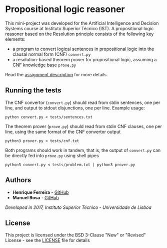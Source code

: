 # Propositional logic reasoner

This mini-project was developed for the Artificial Intelligence and Decision Systems course at Instituto Superior Técnico (IST). A propositional logic reasoner based on the Resolution principle consists of the following key elements: 
* a program to convert logical sentences in propositional logic into the clausal normal form (CNF) `convert.py`
* a resolution-based theorem prover for propositional logic, assuming a CNF knowledge base `prove.py`

Read the [assignment description](assignment-details.pdf) for more details.

## Running the tests
The CNF convertor (`convert.py`) should read from stdin sentences, one per line, and output to stdout disjunctions, one per line. Example usage:
```
python convert.py < tests/sentences.txt 
```

The theorem prover (`prove.py`) should read from stdin CNF clauses, one per line, using the same format of the CNF convertor output
```
python3 prover.py < tests/cnf.txt 
```

Both programs should work in tandem, that is, the output of `convert.py` can be directly fed into `prove.py` using shell pipes
```
python3 convert.py < tests/problem.txt | python3 prover.py
```
## Authors

* **Henrique Ferreira** - [GitHub](https://github.com/henriquebferreira)
* **Manuel Rosa** - [GitHub](https://github.com/ManuelDCR)

*Developed in 2017, Instituto Superior Técnico - Universidade de Lisboa*

## License

This project is licensed under the BSD 3-Clause "New" or "Revised" License - see the [LICENSE](LICENSE) file for details
